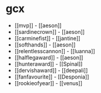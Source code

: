 # gcx

* [[mvp]] - [[aeson]]
* [[sardinecrown]] - [[aeson]]
* [[carminefist]] - [[jantine]]
* [[softhands]] - [[aeson]]
* [[relentlesscannon]] - [[luanna]]
* [[halflegaward]] - [[aeson]]
* [[hunteraward]] - [[Spinal]]
* [[dervishaward]] - [[deepali]]
* [[fanfavourite]] - [[Desponia]]
* [[rookieofyear]] - [[venus]]